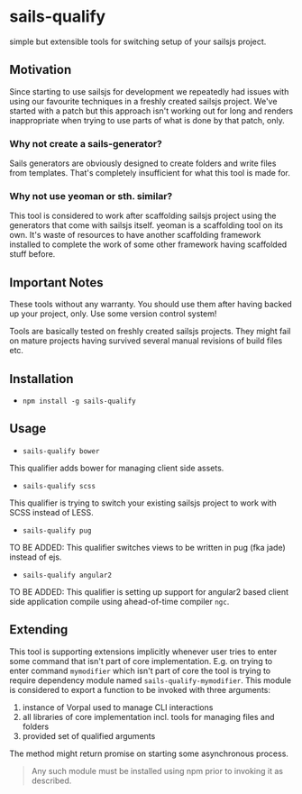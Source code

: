 # sails-qualify

simple but extensible tools for switching setup of your sailsjs project.


## Motivation

Since starting to use sailsjs for development we repeatedly had issues with 
using our favourite techniques in a freshly created sailsjs project. We've
started with a patch but this approach isn't working out for long and renders
inappropriate when trying to use parts of what is done by that patch, only.

### Why not create a sails-generator?

Sails generators are obviously designed to create folders and write files from
templates. That's completely insufficient for what this tool is made for.

### Why not use yeoman or sth. similar?

This tool is considered to work after scaffolding sailsjs project using the
generators that come with sailsjs itself. yeoman is a scaffolding tool on its
own. It's waste of resources to have another scaffolding framework installed to
complete the work of some other framework having scaffolded stuff before.


## Important Notes

These tools without any warranty. You should use them after having backed up
your project, only. Use some version control system!

Tools are basically tested on freshly created sailsjs projects. They might fail
on mature projects having survived several manual revisions of build files etc.


## Installation

* `npm install -g sails-qualify`


## Usage

* `sails-qualify bower`

This qualifier adds bower for managing client side assets.

* `sails-qualify scss`

This qualifier is trying to switch your existing sailsjs project to work with 
SCSS instead of LESS.

* `sails-qualify pug`

TO BE ADDED: This qualifier switches views to be written in pug (fka jade) 
instead of ejs.

* `sails-qualify angular2`

TO BE ADDED: This qualifier is setting up support for angular2 based client side 
application compile using ahead-of-time compiler `ngc`.


## Extending

This tool is supporting extensions implicitly whenever user tries to enter some 
command that isn't part of core implementation. E.g. on trying to enter command
`mymodifier` which isn't part of core the tool is trying to require dependency
module named `sails-qualify-mymodifier`. This module is considered to export a
function to be invoked with three arguments:

1. instance of Vorpal used to manage CLI interactions
2. all libraries of core implementation incl. tools for managing files and 
   folders
3. provided set of qualified arguments

The method might return promise on starting some asynchronous process.

> Any such module must be installed using npm prior to invoking it as described.
